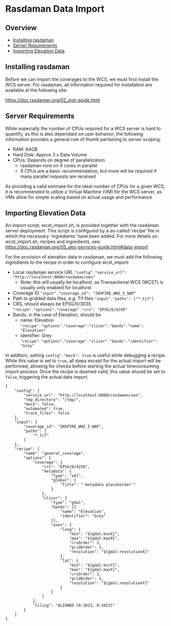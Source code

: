 # Rasdaman Data Import


## Overview
- [Installing rasdaman](./rasdaman_import.md#installing-rasdaman)
- [Server Requirements](./rasdaman_import.md#server-requirements)
- [Importing Elevation Data](./rasdaman_import.md#importing-elevation-data)

## Installing rasdaman
Before we can import the coverages to the WCS, we must first install the WCS server. For rasdaman, all information required for installation are available at the following site:

https://doc.rasdaman.org/02_inst-guide.html

## Server Requirements
While especially the number of CPUs required for a WCS server is hard to quantify, as this is also dependant on user behavior, the following information provides a general rule of thumb pertaining to server scoping:
- RAM: 64GB
- Hard Disk: Approx 3 x Data Volume
- CPUs: Depends on degree of parallelization
  - rasdaman runs on 4 cores in parallel
  - 8 CPUs are a basic recommendation, but more will be required if many parallel requests are received

As providing a valid estimate for the ideal number of CPUs for a given WCS, it is recommended to utilize a Virtual Machine (VM) for the WCS server, as VMs allow for simple scaling based on actual usage and performance

## Importing Elevation Data
An import script, wcst_import.sh, is provided together with the rasdaman server deployment. This script is configured by a so-called 'recipe' file in which the necessary 'ingredients' have been added. For more details on wcst_import.sh, recipes and ingredients, see: https://doc.rasdaman.org/05_geo-services-guide.html#data-import

For the provision of elevation data in rasdaman, we must add the following ingredients to the recipe in order to configure wcst_import:
- Local rasdaman service URL ```"config"."service_url": "http://localhost:8080/rasdaman/ows"```
  - Note: this will usually be localhost, as Transactional WCS (WCST) is usually only enabled for localhost
- Coverage ID ```"input"."coverage_id": "INSPIRE_WNZ_5_NAP"```
- Path to gridded data files, e.g. Tif files ```"input"."paths": ["*.tif"]```
- CRS, should always be EPSG/0/3035 ```"recipe"."options"."coverage"."crs": "EPSG/0/4258"```
- Bands, in the case of Elevation, should be
  - name: Elevation ```"recipe"."options"."coverage"."slicer"."bands"."name": "Elevation"```
  - identifier: Grey ```"recipe"."options"."coverage"."slicer"."bands"."identifier": "Grey"```

In addition, setting ```config"."mock": true``` is useful while debugging a recipe. While this value is set to ```true```, all steps except for the actual import will be performed, allowing for checks before starting the actual timeconsuming import process. Once the recipe is deamed valid, this value should be set to ```false```, triggering the actual data import.


```
{
    "config": {
        "service_url": "http://localhost:8080/rasdaman/ows",
        "tmp_directory": "/tmp/",
        "mock": false,
        "automated": true,
        "track_files": false
    },
    "input": {
        "coverage_id": "INSPIRE_WNZ_5_NAP",
        "paths": [
            "*.tif"
        ]
    },
    "recipe": {
        "name": "general_coverage",
        "options": {
            "coverage": {
                "crs": "EPSG/0/4258",
                "metadata": {
                    "type": "xml",
                    "global": {
                        "Title": "'metadata placeholder'"
                    }
                },
                "slicer": {
                    "type": "gdal",
                    "bands": [{
                        "name": "Elevation",
                        "identifier": "Grey"
                    }],
                    "axes": {
                        "long": {
                            "min": "${gdal:minX}",
                            "max": "${gdal:maxX}",
                            "crsOrder": 2,
                            "gridOrder": 1,
                            "resolution": "${gdal:resolutionX}"
                        },
                        "lat": {
                            "min": "${gdal:minY}",
                            "max": "${gdal:maxY}",
                            "crsOrder": 1,
                            "gridOrder": 2,
                            "resolution": "${gdal:resolutionY}"
                        }
                    }
                }
            },
            "tiling": "ALIGNED [0:1023, 0:1023]"
        }
    }
}
```
